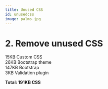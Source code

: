 ```yaml
---
title: Unused CSS
id: unusedcss
image: palms.jpg
---
```


# 2. Remove unused CSS

15KB Custom CSS  
26KB Bootstrap theme  
147KB Bootstrap  
3KB Validation plugin  

**Total: 191KB CSS**
